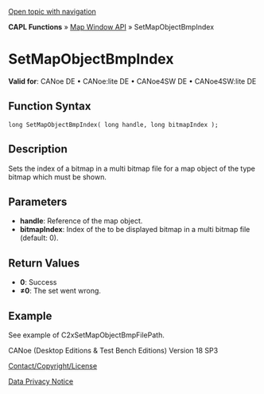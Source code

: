 [Open topic with navigation](../../../../../CANoeDEFamily.htm#Topics/CAPLFunctions/MapWindowAPI/Functions/CAPLfunctionSetMapObjectBmpIndex.md)

**CAPL Functions** » [Map Window API](../CAPLfunctionMapWindowAPI.md) » SetMapObjectBmpIndex

# SetMapObjectBmpIndex

**Valid for**: CANoe DE • CANoe:lite DE • CANoe4SW DE • CANoe4SW:lite DE

## Function Syntax

```plaintext
long SetMapObjectBmpIndex( long handle, long bitmapIndex );
```

## Description

Sets the index of a bitmap in a multi bitmap file for a map object of the type bitmap which must be shown.

## Parameters

- **handle**: Reference of the map object.
- **bitmapIndex**: Index of the to be displayed bitmap in a multi bitmap file (default: 0).

## Return Values

- **0**: Success
- **≠0**: The set went wrong.

## Example

See example of C2xSetMapObjectBmpFilePath.

CANoe (Desktop Editions & Test Bench Editions) Version 18 SP3

[Contact/Copyright/License](../../../Shared/ContactCopyrightLicense.md)

[Data Privacy Notice](https://www.vector.com/int/en/company/get-info/privacy-policy/)
